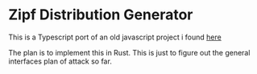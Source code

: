 # Zipf Distribution Generator 

This is a Typescript port of an old javascript project i found [here](https://github.com/willscott/zipfian) 

The plan is to implement this in Rust. This is just to figure out the general interfaces plan of attack so far. 

